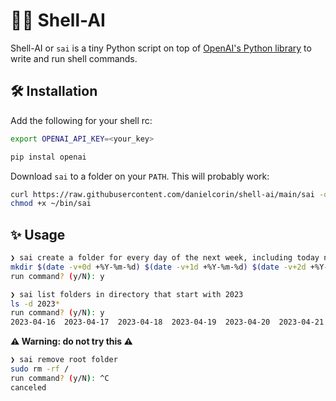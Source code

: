 # 🐚🤖 Shell-AI

Shell-AI or `sai` is a tiny Python script on top of [OpenAI's Python library](https://github.com/openai/openai-python) to write and run shell commands.

## 🛠️ Installation

Add the following for your shell rc:

```sh
export OPENAI_API_KEY=<your_key>
```

```sh
pip instal openai
```

Download `sai` to a folder on your `PATH`.
This will probably work:

```sh
curl https://raw.githubusercontent.com/danielcorin/shell-ai/main/sai -o ~/bin/sai
chmod +x ~/bin/sai
```

## ✨ Usage

```sh
❯ sai create a folder for every day of the next week, including today named with the date formatted as 'yyyy-mm-dd'
mkdir $(date -v+0d +%Y-%m-%d) $(date -v+1d +%Y-%m-%d) $(date -v+2d +%Y-%m-%d) $(date -v+3d +%Y-%m-%d) $(date -v+4d +%Y-%m-%d) $(date -v+5d +%Y-%m-%d) $(date -v+6d +%Y-%m-%d)
run command? (y/N): y
```

```sh
❯ sai list folders in directory that start with 2023
ls -d 2023*
run command? (y/N): y
2023-04-16	2023-04-17	2023-04-18	2023-04-19	2023-04-20	2023-04-21	2023-04-22
```

**⚠️ Warning: do not try this ⚠️**

```sh
❯ sai remove root folder
sudo rm -rf /
run command? (y/N): ^C
canceled
```
